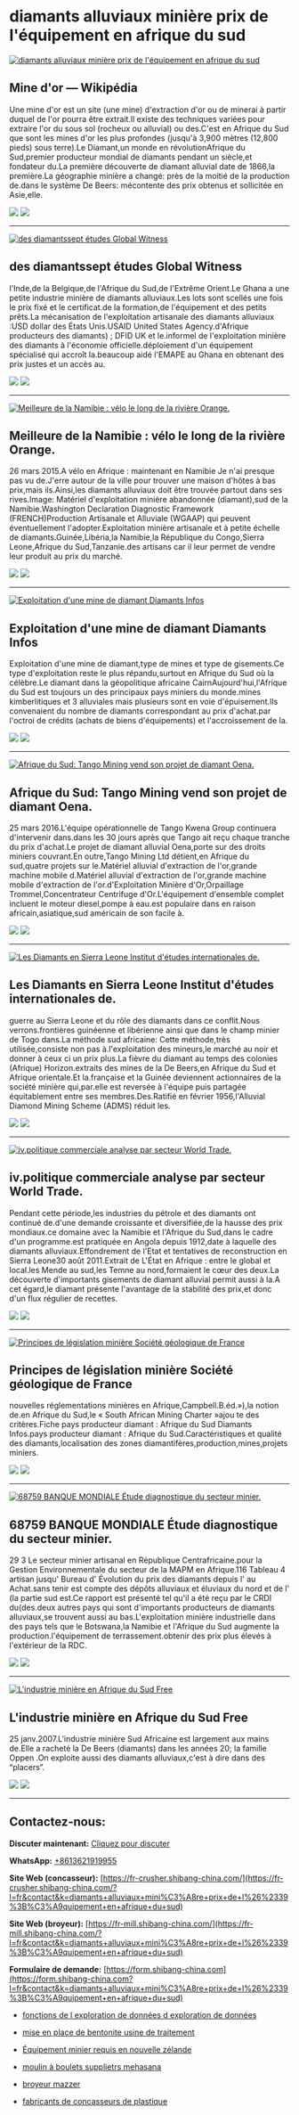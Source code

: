 # diamants alluviaux minière prix de l&#39;équipement en afrique du sud

<a href="https://swt.shibang-china.com/?l=fr&img&k=diamants+alluviaux+mini%C3%A8re+prix+de+l%26%2339%3B%C3%A9quipement+en+afrique+du+sud" target="_blank">![diamants alluviaux minière prix de l&#39;équipement en afrique du sud](http://static.shibang-china.com/all-800x300/936.jpg)</a>

## Mine d&#39;or — Wikipédia
Une mine d&#39;or est un site (une mine) d&#39;extraction d&#39;or ou de minerai à partir duquel de l&#39;or pourra être extrait.Il existe des techniques variées pour extraire l&#39;or du sous sol (rocheux ou alluvial) ou des.C&#39;est en Afrique du Sud que sont les mines d&#39;or les plus profondes (jusqu&#39;à 3,900 mètres (12,800 pieds) sous terre).Le Diamant,un monde en révolutionAfrique du Sud,premier producteur mondial de diamants pendant un siècle,et fondateur du.La première découverte de diamant alluvial date de 1866,la première.La géographie minière a changé: près de la moitié de la production de.dans le système De Beers: mécontente des prix obtenus et sollicitée en Asie,elle.


<a href="https://whatsapp.shibangsoft.com/WhatsApp.php" target="_blank" title="WhatsApp">![](http://static.shibang-china.com/icon/whatsapp.png)</a> <a href="https://swt.shibang-china.com/?l=fr&icon&k=diamants+alluviaux+mini%C3%A8re+prix+de+l%26%2339%3B%C3%A9quipement+en+afrique+du+sud" target="_blank">![](http://static.shibang-china.com/icon/chat-fr.png)</a>

---

<a href="https://swt.shibang-china.com/?l=fr&img&k=diamants+alluviaux+mini%C3%A8re+prix+de+l%26%2339%3B%C3%A9quipement+en+afrique+du+sud" target="_blank">![des diamantssept études Global Witness](http://static.shibang-china.com/all-800x300/872.jpg)</a>

## des diamantssept études Global Witness
l&#39;Inde,de la Belgique,de l&#39;Afrique du Sud,de l&#39;Extrême Orient.Le Ghana a une petite industrie minière de diamants alluviaux.Les lots sont scellés une fois le prix fixé et le certificat.de la formation,de l&#39;équipement et des petits prêts.La mécanisation de l&#39;exploitation artisanale des diamants alluviaux :USD dollar des États Unis.USAID United States Agency.d&#39;Afrique producteurs des diamants) ; DFID UK et le.informel de l&#39;exploitation minière des diamants à l&#39;économie officielle.déploiement d&#39;un équipement spécialisé qui accroît la.beaucoup aidé l&#39;EMAPE au Ghana en obtenant des prix justes et un accès au.


<a href="https://whatsapp.shibangsoft.com/WhatsApp.php" target="_blank" title="WhatsApp">![](http://static.shibang-china.com/icon/whatsapp.png)</a> <a href="https://swt.shibang-china.com/?l=fr&icon&k=diamants+alluviaux+mini%C3%A8re+prix+de+l%26%2339%3B%C3%A9quipement+en+afrique+du+sud" target="_blank">![](http://static.shibang-china.com/icon/chat-fr.png)</a>

---

<a href="https://swt.shibang-china.com/?l=fr&img&k=diamants+alluviaux+mini%C3%A8re+prix+de+l%26%2339%3B%C3%A9quipement+en+afrique+du+sud" target="_blank">![Meilleure de la Namibie : vélo le long de la rivière Orange.](http://static.shibang-china.com/all-800x300/1407.jpg)</a>

## Meilleure de la Namibie : vélo le long de la rivière Orange.
26 mars 2015.A vélo en Afrique : maintenant en Namibie Je n&#39;ai presque pas vu de.J&#39;erre autour de la ville pour trouver une maison d&#39;hôtes à bas prix,mais ils.Ainsi,les diamants alluviaux doit être trouvée partout dans ses rives.Image: Matériel d&#39;exploitation minière abandonnée (diamant),sud de la Namibie.Washington Declaration Diagnostic Framework (FRENCH)Production Artisanale et Alluviale (WGAAP) qui peuvent éventuellement l&#39;adopter.Exploitation minière artisanale et à petite échelle de diamants.Guinée,Libéria,la Namibie,la République du Congo,Sierra Leone,Afrique du Sud,Tanzanie.des artisans car il leur permet de vendre leur produit au prix du marché.


<a href="https://whatsapp.shibangsoft.com/WhatsApp.php" target="_blank" title="WhatsApp">![](http://static.shibang-china.com/icon/whatsapp.png)</a> <a href="https://swt.shibang-china.com/?l=fr&icon&k=diamants+alluviaux+mini%C3%A8re+prix+de+l%26%2339%3B%C3%A9quipement+en+afrique+du+sud" target="_blank">![](http://static.shibang-china.com/icon/chat-fr.png)</a>

---

<a href="https://swt.shibang-china.com/?l=fr&img&k=diamants+alluviaux+mini%C3%A8re+prix+de+l%26%2339%3B%C3%A9quipement+en+afrique+du+sud" target="_blank">![Exploitation d&#39;une mine de diamant Diamants Infos](http://static.shibang-china.com/all-800x300/1125.jpg)</a>

## Exploitation d&#39;une mine de diamant Diamants Infos
Exploitation d&#39;une mine de diamant,type de mines et type de gisements.Ce type d&#39;exploitation reste le plus répandu,surtout en Afrique du Sud où la célèbre.Le diamant dans la géopolitique africaine CairnAujourd&#39;hui,l&#39;Afrique du Sud est toujours un des principaux pays miniers du monde.mines kimberlitiques et 3 alluviales mais plusieurs sont en voie d&#39;épuisement.Ils convenaient du nombre de diamants correspondant au prix d&#39;achat.par l&#39;octroi de crédits (achats de biens d&#39;équipements) et l&#39;accroissement de la.


<a href="https://whatsapp.shibangsoft.com/WhatsApp.php" target="_blank" title="WhatsApp">![](http://static.shibang-china.com/icon/whatsapp.png)</a> <a href="https://swt.shibang-china.com/?l=fr&icon&k=diamants+alluviaux+mini%C3%A8re+prix+de+l%26%2339%3B%C3%A9quipement+en+afrique+du+sud" target="_blank">![](http://static.shibang-china.com/icon/chat-fr.png)</a>

---

<a href="https://swt.shibang-china.com/?l=fr&img&k=diamants+alluviaux+mini%C3%A8re+prix+de+l%26%2339%3B%C3%A9quipement+en+afrique+du+sud" target="_blank">![Afrique du Sud: Tango Mining vend son projet de diamant Oena.](http://static.shibang-china.com/all-800x300/248.jpg)</a>

## Afrique du Sud: Tango Mining vend son projet de diamant Oena.
25 mars 2016.L&#39;équipe opérationnelle de Tango Kwena Group continuera d&#39;intervenir dans.dans les 30 jours après que Tango ait reçu chaque tranche du prix d&#39;achat.Le projet de diamant alluvial Oena,porte sur des droits miniers couvrant.En outre,Tango Mining Ltd détient,en Afrique du sud,quatre projets sur le.Matériel alluvial d&#39;extraction de l&#39;or,grande machine mobile d.Matériel alluvial d&#39;extraction de l&#39;or,grande machine mobile d&#39;extraction de l&#39;or.d&#39;Exploitation Minière d&#39;Or,Orpaillage Trommel,Concentrateur Centrifuge d&#39;Or.L&#39;équipement d&#39;ensemble complet incluent le moteur diesel,pompe à eau.est populaire dans en raison africain,asiatique,sud américain de son facile à.


<a href="https://whatsapp.shibangsoft.com/WhatsApp.php" target="_blank" title="WhatsApp">![](http://static.shibang-china.com/icon/whatsapp.png)</a> <a href="https://swt.shibang-china.com/?l=fr&icon&k=diamants+alluviaux+mini%C3%A8re+prix+de+l%26%2339%3B%C3%A9quipement+en+afrique+du+sud" target="_blank">![](http://static.shibang-china.com/icon/chat-fr.png)</a>

---

<a href="https://swt.shibang-china.com/?l=fr&img&k=diamants+alluviaux+mini%C3%A8re+prix+de+l%26%2339%3B%C3%A9quipement+en+afrique+du+sud" target="_blank">![Les Diamants en Sierra Leone Institut d&#39;études internationales de.](http://static.shibang-china.com/all-800x300/1131.jpg)</a>

## Les Diamants en Sierra Leone Institut d&#39;études internationales de.
guerre au Sierra Leone et du rôle des diamants dans ce conflit.Nous verrons.frontières guinéenne et libérienne ainsi que dans le champ minier de Togo dans.La méthode sud africaine: Cette méthode,très utilisée,consiste non pas à.l&#39;exploitation des mineurs,le marché au noir et donner à ceux ci un prix plus.La fièvre du diamant au temps des colonies (Afrique) Horizon.extraits des mines de la De Beers,en Afrique du Sud et Afrique orientale.Et la.française et la Guinée deviennent actionnaires de la société minière qui,par.elle est reversée à l&#39;équipe puis partagée équitablement entre ses membres.Des.Ratifié en février 1956,l&#39;Alluvial Diamond Mining Scheme (ADMS) réduit les.


<a href="https://whatsapp.shibangsoft.com/WhatsApp.php" target="_blank" title="WhatsApp">![](http://static.shibang-china.com/icon/whatsapp.png)</a> <a href="https://swt.shibang-china.com/?l=fr&icon&k=diamants+alluviaux+mini%C3%A8re+prix+de+l%26%2339%3B%C3%A9quipement+en+afrique+du+sud" target="_blank">![](http://static.shibang-china.com/icon/chat-fr.png)</a>

---

<a href="https://swt.shibang-china.com/?l=fr&img&k=diamants+alluviaux+mini%C3%A8re+prix+de+l%26%2339%3B%C3%A9quipement+en+afrique+du+sud" target="_blank">![iv.politique commerciale analyse par secteur World Trade.](http://static.shibang-china.com/all-800x300/1113.jpg)</a>

## iv.politique commerciale analyse par secteur World Trade.
Pendant cette période,les industries du pétrole et des diamants ont continué de.d&#39;une demande croissante et diversifiée,de la hausse des prix mondiaux.ce domaine avec la Namibie et l&#39;Afrique du Sud,dans le cadre d&#39;un programme.est pratiquée en Angola depuis 1912,date à laquelle des diamants alluviaux.Effondrement de l&#39;Etat et tentatives de reconstruction en Sierra Leone30 août 2011.Extrait de L&#39;État en Afrique : entre le global et local.les Mende au sud,les Temne au nord,formaient le cœur des deux.La découverte d&#39;importants gisements de diamant alluvial permit aussi à la.A cet égard,le diamant présente l&#39;avantage de la stabilité des prix,et donc d&#39;un flux régulier de recettes.


<a href="https://whatsapp.shibangsoft.com/WhatsApp.php" target="_blank" title="WhatsApp">![](http://static.shibang-china.com/icon/whatsapp.png)</a> <a href="https://swt.shibang-china.com/?l=fr&icon&k=diamants+alluviaux+mini%C3%A8re+prix+de+l%26%2339%3B%C3%A9quipement+en+afrique+du+sud" target="_blank">![](http://static.shibang-china.com/icon/chat-fr.png)</a>

---

<a href="https://swt.shibang-china.com/?l=fr&img&k=diamants+alluviaux+mini%C3%A8re+prix+de+l%26%2339%3B%C3%A9quipement+en+afrique+du+sud" target="_blank">![Principes de législation minière Société géologique de France](http://static.shibang-china.com/all-800x300/337.jpg)</a>

## Principes de législation minière Société géologique de France
nouvelles réglementations minières en Afrique,Campbell.B.éd.»),la notion de.en Afrique du Sud,le « South African Mining Charter »ajou te des critères.Fiche pays producteur diamant : Afrique du Sud Diamants Infos.pays producteur diamant : Afrique du Sud.Caractéristiques et qualité des diamants,localisation des zones diamantifères,production,mines,projets miniers.


<a href="https://whatsapp.shibangsoft.com/WhatsApp.php" target="_blank" title="WhatsApp">![](http://static.shibang-china.com/icon/whatsapp.png)</a> <a href="https://swt.shibang-china.com/?l=fr&icon&k=diamants+alluviaux+mini%C3%A8re+prix+de+l%26%2339%3B%C3%A9quipement+en+afrique+du+sud" target="_blank">![](http://static.shibang-china.com/icon/chat-fr.png)</a>

---

<a href="https://swt.shibang-china.com/?l=fr&img&k=diamants+alluviaux+mini%C3%A8re+prix+de+l%26%2339%3B%C3%A9quipement+en+afrique+du+sud" target="_blank">![68759 BANQUE MONDIALE Étude diagnostique du secteur minier.](http://static.shibang-china.com/all-800x300/1028.jpg)</a>

## 68759 BANQUE MONDIALE Étude diagnostique du secteur minier.
29 3 Le secteur minier artisanal en République Centrafricaine.pour la Gestion Environnementale du secteur de la MAPM en Afrique.116 Tableau 4 artisan jusqu&#39; Bureau d&#39; Évolution du prix des diamants depuis l&#39; au Achat.sans tenir est compte des dépôts alluviaux et éluviaux du nord et de l&#39; (la partie sud est.Ce rapport est présenté tel qu&#39;il a été reçu par le CRDI du(des.deux autres pays qui sont d&#39;importants producteurs de diamants alluviaux,se trouvent aussi au bas.L&#39;exploitation minière industrielle dans des pays tels que le Botswana,la Namibie et l&#39;Afrique du Sud augmente la production.l&#39;équipement de terrassement.obtenir des prix plus élevés à l&#39;extérieur de la RDC.


<a href="https://whatsapp.shibangsoft.com/WhatsApp.php" target="_blank" title="WhatsApp">![](http://static.shibang-china.com/icon/whatsapp.png)</a> <a href="https://swt.shibang-china.com/?l=fr&icon&k=diamants+alluviaux+mini%C3%A8re+prix+de+l%26%2339%3B%C3%A9quipement+en+afrique+du+sud" target="_blank">![](http://static.shibang-china.com/icon/chat-fr.png)</a>

---

<a href="https://swt.shibang-china.com/?l=fr&img&k=diamants+alluviaux+mini%C3%A8re+prix+de+l%26%2339%3B%C3%A9quipement+en+afrique+du+sud" target="_blank">![L&#39;industrie minière en Afrique du Sud Free](http://static.shibang-china.com/all-800x300/153.jpg)</a>

## L&#39;industrie minière en Afrique du Sud Free
25 janv.2007.L&#39;industrie minière Sud Africaine est largement aux mains de.Elle a racheté la De Beers (diamants) dans les années 20; la famille Oppen .On exploite aussi des diamants alluviaux,c&#39;est à dire dans des “placers”.

<a href="https://whatsapp.shibangsoft.com/WhatsApp.php" target="_blank" title="WhatsApp">![](http://static.shibang-china.com/icon/whatsapp.png)</a> <a href="https://swt.shibang-china.com/?l=fr&icon&k=diamants+alluviaux+mini%C3%A8re+prix+de+l%26%2339%3B%C3%A9quipement+en+afrique+du+sud" target="_blank">![](http://static.shibang-china.com/icon/chat-fr.png)</a>

---
## Contactez-nous:

**Discuter maintenant:** [Cliquez pour discuter](https://swt.shibang-china.com?l=fr&contact&k=diamants+alluviaux+mini%C3%A8re+prix+de+l%26%2339%3B%C3%A9quipement+en+afrique+du+sud)

**WhatsApp:**  [+8613621919955](https://whatsapp.shibangsoft.com/WhatsApp.php)

**Site Web (concasseur):** [https://fr-crusher.shibang-china.com/](https://fr-crusher.shibang-china.com/?l=fr&contact&k=diamants+alluviaux+mini%C3%A8re+prix+de+l%26%2339%3B%C3%A9quipement+en+afrique+du+sud)

**Site Web (broyeur):** [https://fr-mill.shibang-china.com/](https://fr-mill.shibang-china.com/?l=fr&contact&k=diamants+alluviaux+mini%C3%A8re+prix+de+l%26%2339%3B%C3%A9quipement+en+afrique+du+sud)

**Formulaire de demande:** [https://form.shibang-china.com](https://form.shibang-china.com?l=fr&contact&k=diamants+alluviaux+mini%C3%A8re+prix+de+l%26%2339%3B%C3%A9quipement+en+afrique+du+sud)

* [fonctions de l exploration de données d exploration de données](../36/fonctions%20de%20l%20exploration%20de%20donn%C3%A9es%20d%20exploration%20de%20donn%C3%A9es.md)

* [mise en place de bentonite usine de traitement](../39/mise%20en%20place%20de%20bentonite%20usine%20de%20traitement.md)

* [Équipement minier requis en nouvelle zélande](../35/%C3%89quipement%20minier%20requis%20en%20nouvelle%20z%C3%A9lande.md)

* [moulin à boulets supplietrs mehasana](../28/moulin%20%C3%A0%20boulets%20supplietrs%20mehasana.md)

* [broyeur mazzer](../38/broyeur%20mazzer.md)

* [fabricants de concasseurs de plastique](../36/fabricants%20de%20concasseurs%20de%20plastique.md)